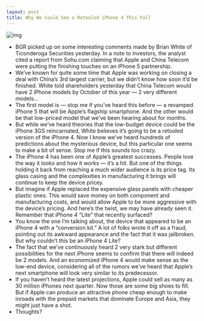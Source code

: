 ```yaml
---
layout: post
title: Why We Could See a Retooled iPhone 4 This Fall
---
```

![img](http://media.idownloadblog.com/wp-content/uploads/2011/07/jailbroken-iPhone-lite-prototype-identification-e1312443312831.jpeg)
* BGR picked up on some interesting comments made by Brian White of Ticonderoga Securities yesterday. In a note to investors, the analyst cited a report from Sohu.com claiming that Apple and China Telecom were putting the finishing touches on an iPhone 5 partnership.
* We’ve known for quite some time that Apple was working on closing a deal with China’s 3rd largest carrier, but we didn’t know how soon it’d be finished. White told shareholders yesterday that China Telecom would have 2 iPhone models by October of this year — 2 very different models…
* The first model is — stop me if you’ve heard this before — a revamped iPhone 5 that will be Apple’s flagship smartphone. And the other would be that low-priced model that we’ve been hearing about for months.
* But while we’ve heard theories that the low-budget device could be the iPhone 3GS reincarnated, White believes it’s going to be a retooled version of the iPhone 4. Now I know we’ve heard hundreds of predictions about the mysterious device, but this particular one seems to make a bit of sense. Stop me if this sounds too crazy.
* The iPhone 4 has been one of Apple’s greatest successes. People love the way it looks and how it works — it’s a hit. But one of the things holding it back from reaching a much wider audience is its price tag. Its glass casing and the complexities in manufacturing it brings will continue to keep the device pricey.
* But imagine if Apple replaced the expensive glass panels with cheaper plastic ones. This would save money on both component and manufacturing costs, and would allow Apple to be more aggressive with the device’s pricing. And here’s the twist, we may have already seen it. Remember that iPhone 4 “Lite” that recently surfaced?
* You know the one I’m talking about, the device that appeared to be an iPhone 4 with a “conversion kit.” A lot of folks wrote it off as a fraud, pointing out its awkward appearance and the fact that it was jailbroken. But why couldn’t this be an iPhone 4 Lite?
* The fact that we’ve continuously heard 2 very stark but different possibilities for the next iPhone seems to confirm that there will indeed be 2 models. And an economized iPhone 4 would make sense as the low-end device, considering all of the rumors we’ve heard that Apple’s next smartphone will look very similar to its predecessor.
* If you haven’t heard the latest projections, Apple could sell as many as 30 million iPhones next quarter. Now those are some big shoes to fill. But if Apple can produce an attractive phone cheap enough to make inroads with the prepaid markets that dominate Europe and Asia, they might just have a shot.
* Thoughts?

